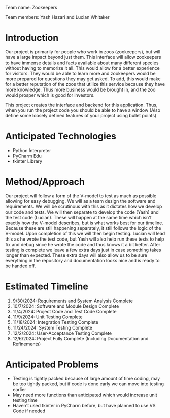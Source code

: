 Team name: Zookeepers

Team members: Yash Hazari and Lucian Whitaker

# Introduction

Our project is primarily for people who work in zoos (zookeepers), but will have a large impact beyond just them. This interface will allow zookeepers to have immense details and facts available about many different species without having to memorize it all.  This would allow for a better experience for visitors.  They would be able to learn more and zookeepers would be more prepared for questions they may get asked.  To add, this would make for a better reputation of the zoos that utilize this service because they have more knowledge.  Thus more business would be brought in, and the zoo would prosper which is good for investors.

This project creates the interface and backend for this application.  Thus, when you run the project code you should be able to have a window 
(Also define some loosely defined features of your project using bullet points)

# Anticipated Technologies

- Python Interpreter
- PyCharm Edu
- tkinter Library

# Method/Approach

Our project will follow a form of the V-model to test as much as possible allowing for easy debugging.  We will as a team design the software and requirements.  We will be scrutinous with this as it dictates how we develop our code and tests.  We will then separate to develop the code (Yash) and the test code (Lucian).  These will happen at the same time which isn't exactly how the V-model describes, but is what works best for our timeline.  Because these are still happening separately, it still follows the logic of the V-model.  Upon completion of this we will then begin testing.  Lucian will lead this as he wrote the test code, but Yash will also help run these tests to help fix and debug since he wrote the code and thus knows it a bit better.  After testing is complete we leave a few extra days just in case something takes longer than expected.  These extra days will also allow us to be sure everything in the repository and documentation looks nice and is ready to be handed off.

# Estimated Timeline

1. 9/30/2024: Requirements and System Analysis Complete
2. 10/7/2024: Software and Module Design Complete
3. 11/4/2024: Project Code and Test Code Complete
4. 11/9/2024: Unit Testing Complete
5. 11/18/2024: Integration Testing Complete
6. 11/24/2024: System Testing Complete
7. 12/2/2024: User-Acceptance Testing Complete
8. 12/6/2024: Project Fully Complete (Including Documentation and Refinements)

# Anticipated Problems

- Testing is tightly packed because of large amount of time coding, may be too tightly packed, but if code is done early we can move into testing earlier
- May need more functions than anticipated which would increase unit testing time
- Haven't used tkinter in PyCharm before, but have planned to use VS Code if needed
